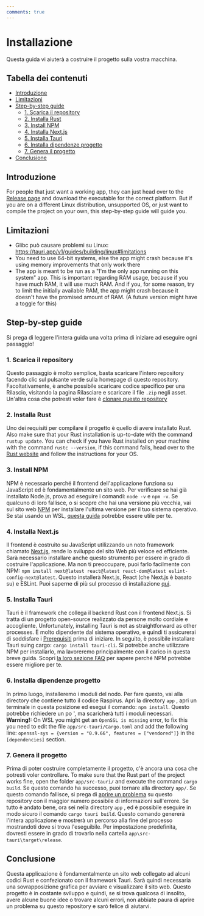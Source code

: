 ```yaml
---
comments: true
---
```


# Installazione
Questa guida vi aiuterà a costruire il progetto sulla vostra macchina.

## Tabella dei contenuti
- [Introduzione](#introduction)
- [Limitazioni](#limitations)
- [Step-by-step guide](#step-by-step-guide)
  - [1. Scarica il repository](#1-download-the-repository)
  - [2. Installa Rust](#2-install-rust)
  - [3. Install NPM](#3-install-npm)
  - [4. Installa Next.js](#4-install-nextjs)
  - [5. Installa Tauri](#5-install-tauri)
  - [6. Installa dipendenze progetto](#6-install-project-dependencies)
  - [7. Genera il progetto](#7-build-the-project)
- [Conclusione](#conclusion)

## Introduzione
For people that just want a working app, they can just head over to the [Release page](https://github.com/Raspirus/Raspirus/releases/latest) and download the executable for the correct platform. But if you are on a different Linux distribution, unsupported OS, or just want to compile the project on your own, this step-by-step guide will guide you.

## Limitazioni
- Glibc può causare problemi su Linux: https://tauri.app/v1/guides/building/linux#limitations
- You need to use 64-bit systems, else the app might crash because it's using memory improvements that only work there
- The app is meant to be run as a "I'm the only app running on this system" app. This is important regarding RAM usage, because if you have much RAM, it will use much RAM. And if you, for some reason, try to limit the initially available RAM, the app might crash because it doesn't have the promised amount of RAM. (A future version might have a toggle for this)

## Step-by-step guide
Si prega di leggere l'intera guida una volta prima di iniziare ad eseguire ogni passaggio!

### 1. Scarica il repository
Questo passaggio è molto semplice, basta scaricare l'intero repository facendo clic sul pulsante verde sulla homepage di questo repository. Facoltativamente, è anche possibile scaricare codice specifico per una Rilascio, visitando la pagina Rilasciare e scaricare il file `.zip` negli asset. Un'altra cosa che potresti voler fare è [clonare questo repository](https://docs.github.com/en/repositories/creating-and-managing-repositories/cloning-a-repository)

### 2. Installa Rust
Uno dei requisiti per compilare il progetto è quello di avere installato Rust. Also make sure that your Rust installation is up-to-date with the command `rustup update`. You can check if you have Rust installed on your machine with the command `rustc --version`, if this command fails, head over to the [Rust website](https://www.rust-lang.org/tools/install) and follow the instructions for your OS.

### 3. Install NPM
NPM è necessario perché il frontend dell'applicazione funziona su JavaScript ed è fondamentalmente un sito web. Per verificare se hai già installato Node.js, prova ad eseguire i comandi: `node -v` e `npm -v`. Se qualcuno di loro fallisce, o si scopre che hai una versione più vecchia, vai sul sito web [NPM](https://docs.npmjs.com/cli/v7/configuring-npm/install) per installare l'ultima versione per il tuo sistema operativo. Se stai usando un WSL, [questa guida](https://learn.microsoft.com/en-us/windows/dev-environment/javascript/nodejs-on-wsl) potrebbe essere utile per te.

### 4. Installa Next.js
Il frontend è costruito su JavaScript utilizzando un noto framework chiamato [Next.js](https://nextjs.org), rende lo sviluppo del sito Web più veloce ed efficiente. Sarà necessario installare anche questo strumento per essere in grado di costruire l'applicazione. Ma non ti preoccupare, puoi farlo facilmente con NPM: `npm install next@latest react@latest react-dom@latest eslint-config-next@latest`. Questo installerà Next.js, React (che Next.js è basato su) e ESLint. Puoi saperne di più sul processo di installazione [qui](https://beta.nextjs.org/docs/installation).

### 5. Installa Tauri
Tauri è il framework che collega il backend Rust con il frontend Next.js. Si tratta di un progetto open-source realizzato da persone molto cordiale e accogliente. Unfortunately, installing Tauri is not as straightforward as other processes. È molto dipendente dal sistema operativo, e quindi ti assicurerai di soddisfare i [Prerequisiti](https://tauri.app/v1/guides/getting-started/prerequisites) prima di iniziare. In seguito, è possibile installare Tauri suing cargo: `cargo install tauri-cli`. Si potrebbe anche utilizzare NPM per installarlo, ma lavoreremo principalmente con il carico in questa breve guida. Scopri [la loro sezione FAQ](https://tauri.app/v1/guides/faq#node-or-cargo) per sapere perché NPM potrebbe essere migliore per te.

### 6. Installa dipendenze progetto
In primo luogo, installeremo i moduli del nodo. Per fare questo, vai alla directory che contiene tutto il codice Raspirus. Apri la directory `app` , apri un terminale in questa posizione ed esegui il comando: `npm install`. Questo potrebbe richiedere un po ', ma scaricherà tutti i moduli necessari. **Warning!:** On WSL you might get an `OpenSSL is missing` error, to fix this you need to edit the file `app/src-tauri/Cargo.toml` and add the following line: `openssl-sys = {version = "0.9.66", features = ["vendored"]}` in the `[dependencies]` section.

### 7. Genera il progetto
Prima di poter costruire completamente il progetto, c'è ancora una cosa che potresti voler controllare. To make sure that the Rust part of the project works fine, open the folder `app/src-tauri/` and execute the command `cargo build`. Se questo comando ha successo, puoi tornare alla directory `app/`. Se questo comando fallisce, si prega di [aprire un problema](https://github.com/Raspirus/Raspirus/issues/new) su questo repository con il maggior numero possibile di informazioni sull'errore. Se tutto è andato bene, ora sei nella directory `app` , ed è possibile eseguire in modo sicuro il comando `cargo tauri build`. Questo comando genererà l'intera applicazione e mostrerà un percorso alla fine del processo mostrandoti dove si trova l'eseguibile. Per impostazione predefinita, dovresti essere in grado di trovarlo nella cartella `app\src-tauri\target\release`.

## Conclusione
Questa applicazione è fondamentalmente un sito web collegato ad alcuni codici Rust e confezionato con il framework Tauri. Sarà quindi necessaria una sovrapposizione grafica per avviare e visualizzare il sito web. Questo progetto è in costante sviluppo e quindi, se si trova qualcosa di insolito, avere alcune buone idee o trovare alcuni errori, non abbiate paura di aprire un problema su questo repository e sarò felice di aiutarvi.
